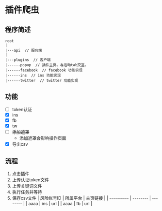 # 插件爬虫

## 程序简述
```
root
|
|---api  // 服务端
|
|---plugins  // 客户端
|------popup  // 插件主页。与活动tab交互。
|------facebook  // facebook 功能实现
|------ins  // ins 功能实现
|------twitter  // twitter 功能实现
```
## 功能
+ [ ] token认证
+ [x] ins
+ [x] fb
+ [x] tw
+ [ ] ~~添加遮罩~~
  + 添加遮罩会影响操作页面
+ [x] 导出csv

## 流程
1. 点击插件
2. 上传认证token文件
3. 上传关键词文件
4. 执行任务并等待
5. 保存csv文件
   | 风险帐号ID | 所属平台 | 主页链接 |
   | ---------- | -------- | -------- |
   | aaaa       | ins      | url      |
   | aaaa       | fb       | url      |
